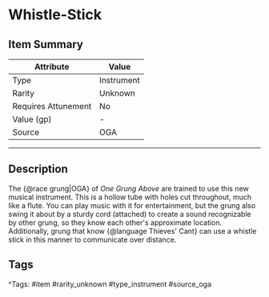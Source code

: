 # Whistle-Stick

## Item Summary

| Attribute            | Value                        |
|----------------------|------------------------------|
| Type                 | Instrument |
| Rarity               | Unknown             |
| Requires Attunement  | No                |
| Value (gp)           | -    |
| Source               | OGA |

---

## Description

The {@race grung|OGA} of _One Grung Above_ are trained to use this new musical instrument. This is a hollow tube with holes cut throughout, much like a flute. You can play music with it for entertainment, but the grung also swing it about by a sturdy cord (attached) to create a sound recognizable by other grung, so they know each other's approximate location. Additionally, grung that know {@language Thieves' Cant} can use a whistle stick in this manner to communicate over distance.

## Tags

^Tags: #item #rarity_unknown #type_instrument #source_oga